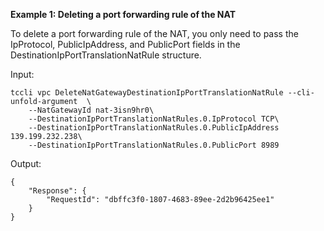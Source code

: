 **Example 1: Deleting a port forwarding rule of the NAT**

To delete a port forwarding rule of the NAT, you only need to pass the IpProtocol, PublicIpAddress, and PublicPort fields in the DestinationIpPortTranslationNatRule structure.

Input: 

```
tccli vpc DeleteNatGatewayDestinationIpPortTranslationNatRule --cli-unfold-argument  \
    --NatGatewayId nat-3isn9hr0\
    --DestinationIpPortTranslationNatRules.0.IpProtocol TCP\
    --DestinationIpPortTranslationNatRules.0.PublicIpAddress 139.199.232.238\
    --DestinationIpPortTranslationNatRules.0.PublicPort 8989
```

Output: 
```
{
    "Response": {
        "RequestId": "dbffc3f0-1807-4683-89ee-2d2b96425ee1"
    }
}
```

